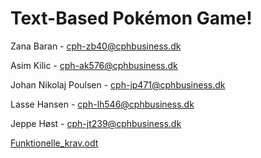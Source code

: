 # Text-Based Pokémon Game!

Zana Baran - cph-zb40@cphbusiness.dk

Asim Kilic - cph-ak576@cphbusiness.dk

Johan Nikolaj Poulsen - cph-jp471@cphbusiness.dk

Lasse Hansen - cph-lh546@cphbusiness.dk

Jeppe Høst - cph-jt239@cphbusiness.dk
 
[Funktionelle_krav.odt](https://github.com/Maximitas/ICE/files/15308658/Funktionelle_krav.odt)
